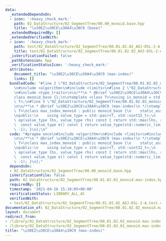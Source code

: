 ```yaml
---
data:
  _extendedDependsOn:
  - icon: ':heavy_check_mark:'
    path: 02_DataStructure/02_SegmentTree/00.00_monoid.base.hpp
    title: "\u30E2\u30CE\u30A4\u30C9 (base)"
  _extendedRequiredBy: []
  _extendedVerifiedWith:
  - icon: ':heavy_check_mark:'
    path: test/02_DataStructure/02_SegmentTree/00.01.02.02_AOJ-DSL-2-A.test.cpp
    title: test/02_DataStructure/02_SegmentTree/00.01.02.02_AOJ-DSL-2-A.test.cpp
  _isVerificationFailed: false
  _pathExtension: hpp
  _verificationStatusIcon: ':heavy_check_mark:'
  attributes:
    document_title: "\u30E2\u30CE\u30A4\u30C9 (max-index)"
    links: []
  bundledCode: "#line 2 \"02_DataStructure/02_SegmentTree/00.01.02.02_monoid.max-index.hpp\"\
    \n#include <algorithm>\n#include <limits>\n#line 2 \"02_DataStructure/02_SegmentTree/00.00_monoid.base.hpp\"\
    \n#include <type_traits>\n\n/**\n * @brief \u30E2\u30CE\u30A4\u30C9 (base)\n */\n\
    class monoid_base {};\n\ntemplate <class T>\nusing is_monoid = std::is_base_of<monoid_base,\
    \ T>;\n#line 5 \"02_DataStructure/02_SegmentTree/00.01.02.02_monoid.max-index.hpp\"\
    \n\n/**\n * @brief \u30E2\u30CE\u30A4\u30C9 (max-index)\n */\ntemplate <typename\
    \ T>\nclass max_index_monoid : public monoid_base {\n    static_assert(std::is_arithmetic<T>::value);\n\
    \npublic:\n    using value_type = std::pair<T, std::uint32_t>;\n    const value_type\
    \ op(value_type lhs, value_type rhs) const { return std::max(lhs, rhs); }\n  \
    \  const value_type e() const { return value_type(std::numeric_limits<T>::min(),\
    \ -1); }\n};\n"
  code: "#pragma once\n#include <algorithm>\n#include <limits>\n#include \"00.00_monoid.base.hpp\"\
    \n\n/**\n * @brief \u30E2\u30CE\u30A4\u30C9 (max-index)\n */\ntemplate <typename\
    \ T>\nclass max_index_monoid : public monoid_base {\n    static_assert(std::is_arithmetic<T>::value);\n\
    \npublic:\n    using value_type = std::pair<T, std::uint32_t>;\n    const value_type\
    \ op(value_type lhs, value_type rhs) const { return std::max(lhs, rhs); }\n  \
    \  const value_type e() const { return value_type(std::numeric_limits<T>::min(),\
    \ -1); }\n};"
  dependsOn:
  - 02_DataStructure/02_SegmentTree/00.00_monoid.base.hpp
  isVerificationFile: false
  path: 02_DataStructure/02_SegmentTree/00.01.02.02_monoid.max-index.hpp
  requiredBy: []
  timestamp: '2021-04-26 15:10:05+00:00'
  verificationStatus: LIBRARY_ALL_AC
  verifiedWith:
  - test/02_DataStructure/02_SegmentTree/00.01.02.02_AOJ-DSL-2-A.test.cpp
documentation_of: 02_DataStructure/02_SegmentTree/00.01.02.02_monoid.max-index.hpp
layout: document
redirect_from:
- /library/02_DataStructure/02_SegmentTree/00.01.02.02_monoid.max-index.hpp
- /library/02_DataStructure/02_SegmentTree/00.01.02.02_monoid.max-index.hpp.html
title: "\u30E2\u30CE\u30A4\u30C9 (max-index)"
---
```

